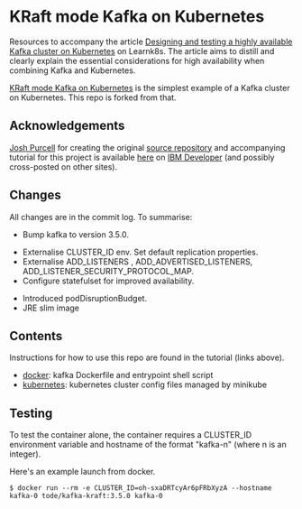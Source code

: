 # KRaft mode Kafka on Kubernetes

Resources to accompany the article [Designing and testing a highly available Kafka cluster on Kubernetes](https://learnk8s.io/kafka-ha-kubernetes) on Learnk8s. The article aims to distill and clearly explain the essential considerations for high availability when combining Kafka and Kubernetes.

 [KRaft mode Kafka on Kubernetes](https://github.com/IBM/kraft-mode-kafka-on-kubernetes) is the simplest example of a Kafka cluster on Kubernetes. This repo is forked from that.

## Acknowledgements
[Josh Purcell](https://github.com/vuldin) for creating the original [source repository](https://github.com/IBM/kraft-mode-kafka-on-kubernetes) and accompanying tutorial for this project is available [here](https://developer.ibm.com/tutorials/kafka-in-kubernetes) on [IBM Developer](https://developer.ibm.com/) (and possibly cross-posted on other sites).

## Changes
All changes are in the commit log.
To summarise:
+ Bump kafka to version 3.5.0.
* Externalise CLUSTER_ID env. Set default replication properties.
* Externalise ADD_LISTENERS , ADD_ADVERTISED_LISTENERS, ADD_LISTENER_SECURITY_PROTOCOL_MAP.
* Configure statefulset for improved availability.
+ Introduced podDisruptionBudget.
+ JRE slim image

## Contents
Instructions for how to use this repo are found in the tutorial (links above).

- [docker](docker/): kafka Dockerfile and entrypoint shell script
- [kubernetes](kubernetes/): kubernetes cluster config files managed by minikube

## Testing

To test the container alone, the container requires a CLUSTER_ID environment variable and hostname of the format "kafka-n" (where n is an integer).

Here's an example launch from docker.

```
$ docker run --rm -e CLUSTER_ID=oh-sxaDRTcyAr6pFRbXyzA --hostname kafka-0 tode/kafka-kraft:3.5.0 kafka-0
```
